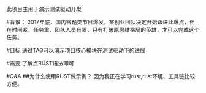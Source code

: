 此项目主用于演示测试驱动开发

#背景：
2017年底，国内答题类节目爆发，某创业团队决定开始跟进此爆点，但在时间紧、任务重、团队人员有限，只有打破原思维格局的英雄，才可以完成这个任务。

#目标
通过TAG可以演示项目核心模块在测试驱动下的进展

#需要
了解点RUST语法即可


#Q&A
##为什么使用RUST做示例？
因为我正在学习rust,rust环境、工具链比较方便。











